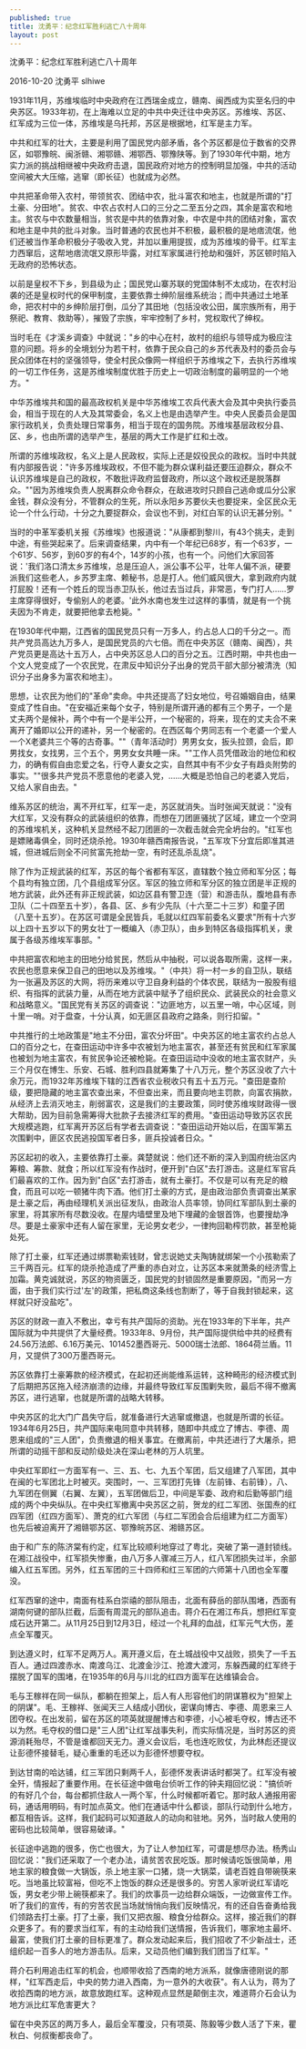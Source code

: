 ```yaml
---
published: true
title: 沈勇平：纪念红军胜利逃亡八十周年
layout: post
---
```

沈勇平：纪念红军胜利逃亡八十周年

2016-10-20 沈勇平 slhiwe

1931年11月，苏维埃临时中央政府在江西瑞金成立，赣南、闽西成为实至名归的中央苏区。1933年初，在上海难以立足的中共中央迁往中央苏区。苏维埃、苏区、红军成为三位一体，苏维埃是乌托邦，苏区是根据地，红军是主力军。

中共和红军的壮大，主要是利用了国民党内部矛盾，各个苏区都是位于数省的交界区，如鄂豫皖、闽浙赣、湘鄂赣、湘鄂西、鄂豫陕等。到了1930年代中期，地方实力派的挑战相继被中央政府击退，国民政府对地方的控制明显加强，中共的活动空间被大大压缩，逃窜（即长征）也就成为必然。

中共把革命带入农村，带领贫农、团结中农，批斗富农和地主，也就是所谓的"打土豪、分田地"。贫农、中农占农村人口的三分之二至五分之四，其余是富农和地主。贫农与中农数量相当，贫农是中共的依靠对象，中农是中共的团结对象，富农和地主是中共的批斗对象。当时普通的农民也并不积极，最积极的是地痞流氓，他们还被当作革命积极分子吸收入党，并加以重用提拔，成为苏维埃的骨干。红军主力西窜后，这帮地痞流氓又原形毕露，对红军家属进行抢劫和强奸，苏区顿时陷入无政府的恐怖状态。

以前是皇权不下乡，到县级为止；国民党山寨苏联的党国体制不太成功，在农村沿袭的还是皇权时代的保甲制度，主要依靠士绅阶层维系统治；而中共通过土地革命，把农村中的乡绅阶层打倒，瓜分了其田地（包括没收公田，属宗族所有，用于祭祀、教育、救助等），摧毁了宗族，牢牢控制了乡村，党权取代了绅权。

当时毛在《才溪乡调查》中就说："乡的中心在村，故村的组织与领导成为极应注意的问题。将乡的全境划分为若干村，依靠于民众自己的乡苏代表及村的委员会与民众团体在村的坚强领导，使全村民众像网一样组织于苏维埃之下，去执行苏维埃的一切工作任务，这是苏维埃制度优胜于历史上一切政治制度的最明显的一个地方。"

中华苏维埃共和国的最高政权机关是中华苏维埃工农兵代表大会及其中央执行委员会，相当于现在的人大及其常委会，名义上也是由选举产生。中央人民委员会是国家行政机关，负责处理日常事务，相当于现在的国务院。苏维埃基层政权分县、区、乡，也由所谓的选举产生，基层的两大工作是扩红和土改。

所谓的苏维埃政权，名义上是人民政权，实际上还是奴役民众的政权。当时中共就有内部报告说："许多苏维埃政权，不但不能为群众谋利益还要压迫群众，群众不认识苏维埃是自己的政权，不敢批评政府监督政府，所以这个政权还是脱落群众。""因为苏维埃负责人脱离群众命令群众，在敌进攻时只顾自己逃命或瓜分公家金钱，群众没有分，不管群众的生死，所以永阳乡苏要伙夫也要捉来，全区民众无论一个什么行动，十分之九要捉群众，会议也不到，对红白军的认识无甚分别。"

当时的中革军委机关报《苏维埃》也报道说："从康都到黎川，有43个挑夫，走到中途，有些哭起来了。后来调查结果，内中有一个年纪已68岁，有一个63岁，一个61岁、56岁，到60岁的有4个，14岁的小孩，也有一个。问他们大家回答说：'我们洛口清太乡苏维埃，总是压迫人，派公事不公平，壮年人偏不派，硬要派我们这些老人，乡苏罗主席、赖秘书，总是打人。他们威风很大，拿到政府内就打屁股！还有一个姓丘的现当赤卫队长，他过去当过兵，非常恶，专门打人……罗主席穿得很好，专偷别人的老婆。'此外水南也发生过这样的事情，就是有一个挑夫因为不肯走，就要把他拿去枪毙。"

在1930年代中期，江西省的国民党员只有一万多人，约占总人口的千分之一。而共产党员高达九万多人，是国民党员的六七倍。而在中央苏区（赣南、闽西），共产党员更是高达十五万人，占中央苏区总人口的百分之五。江西时期，中共也由一个文人党变成了一个农民党，在肃反中知识分子出身的党员干部大部分被清洗（知识分子出身多为富农和地主）。

思想，让农民为他们的"革命"卖命。中共还提高了妇女地位，号召婚姻自由，结果变成了性自由。"在安福近来每个女子，特别是所谓开通的都有三个男子，一个是丈夫两个是候补，两个中有一个是半公开，一个秘密的，将来，现在的丈夫合不来离开了婚即以公开的递补，另一个秘密的。在西区每个男同志有一个老婆一个爱人一个X老婆共三个等的古奇事。""（青年活动时）男男女女，扳头拉颈，会后，即男找女，女找男，三个五个，男男女女共睡一床。""工作人员凭借政治的地位和权力，的确有假自由恋爱之名，行夺人妻女之实，自然其中有不少女子有趋炎附势的事实。""很多共产党员不愿意他的老婆入党，……大概是恐怕自己的老婆入党后，又给人家自由去。"

维系苏区的统治，离不开红军，红军一走，苏区就消失。当时张闻天就说："没有大红军，又没有群众的武装组织的依靠，而想在刀团匪骚扰了区域，建立一个空洞的苏维埃机关，这种机关显然经不起刀团匪的一次截击就会完全坍台的。"红军也是嫖赌毒俱全，同时还烧杀抢。1930年赣西南报告说，"五军攻下分宜后即准其进城，但进城后则全不问贫富先抢劫一空，有时还乱杀乱烧"。

除了作为正规武装的红军，苏区的每个省都有军区，直辖数个独立师和军分区；每个县均有独立团，几个县组成军分区。军区的独立师和军分区的独立团是半正规的地方武装，此外还有非正规武装，如边区县有警卫连（营）和游击队，腹地县有赤卫队（二十四至五十岁），各县、区、乡有少先队（十六至二十三岁）和童子团（八至十五岁）。在苏区可谓是全民皆兵，毛就以红四军前委名义要求"所有十六岁以上四十五岁以下的男女壮丁一概编入（赤卫队），由乡到特区各级指挥机关，隶属于各级苏维埃军事部。"

中共把富农和地主的田地分给贫民，然后从中抽税，可以说各取所需，这样一来，农民也愿意来保卫自己的田地以及苏维埃。"（中共）将一村一乡的自卫队，联结为一张遍及苏区的大网，将历来难以守卫自身利益的个体农民，联结为一股股有组织、有指挥的武装力量，从而在地方武装中赋予了组织民众、武装民众的社会意义和战略意义。"国民党有关苏区的调查说："边匪地方，以五里一哨，中心区域，则十里一哨。对于盘查，十分认真，如无匪区县政府之路条，则行扣留。"

中共推行的土地政策是"地主不分田，富农分坏田"。中央苏区的地主富农约占总人口的百分之七，在查田运动中许多中农被划为地主富农，甚至还有贫民和红军家属也被划为地主富农，有贫民争论还被枪毙。在查田运动中没收的地主富农财产，头三个月仅在博生、乐安、石城、胜利四县就筹集了十八万元，整个苏区没收了六十余万元，而1932年苏维埃下辖的江西省农业税收只有五十五万元。"查田是查阶级，要把隐藏的地主富农查出来，不但查出来，而且要向地主罚款，向富农捐款，从经济上去消灭地主，削弱富农，这是我们的主要政策，同时使苏维埃财政得一很大帮助，因为目前急需筹得大批款子去接济红军的费用。"查田运动导致苏区农民大规模逃跑，红军离开苏区后有学者去调查说："查田运动开始以后，在国军第五次围剿中，匪区农民逃投国军者日多，匪兵投诚者日众。"

苏区起初的收入，主要依靠打土豪。龚楚就说：他们还不断的深入到国府统治区内筹粮、筹款、就食；所以红军没有作战时，便开到"白区"去打游击。这是红军官兵们最喜欢的工作。因为到"白区"去打游击，就有土豪打。不仅是可以有充足的粮食，而且可以吃一顿猪牛肉下酒。他们打土豪的方式，是由政治部负责调查出某家是土豪之后，再由经理机关派出征发队，由政治人员率领，协同红军部队到土豪的家里，将其家所有尽数没收。在屋内墙壁里及地下埋藏的金银首饰，也要搜劫净尽。要是土豪家中还有人留在家里，无论男女老少，一律拘回勒榨罚款，甚至枪毙处死。

除了打土豪，红军还通过绑票勒索钱财，曾志说她丈夫陶铸就绑架一个小孩勒索了三千两百元。红军的烧杀抢造成了严重的赤白对立，让苏区本来就萧条的经济雪上加霜。黄克诚就说，苏区的物资匮乏，国民党的封锁固然是重要原因，"而另一方面，由于我们实行过'左'的政策，把私商这条线也割断了，等于自我封锁起来，这样就只好没盐吃"。

苏区的财政一直入不敷出，幸亏有共产国际的资助。光在1933年的下半年，共产国际就为中共提供了大量经费。1933年8、9月份，共产国际提供给中共的经费有24.56万法郎、6.16万美元、101452墨西哥元、5000瑞士法郎、1864荷兰盾。11月，又提供了300万墨西哥元。

苏区依靠打土豪筹款的经济模式，在起初还尚能维系运转，这种畸形的经济模式到了后期把苏区拖入经济崩溃的边缘，并最终导致红军反围剿失败，最后不得不撤离苏区，进行逃窜，也就是所谓的战略大转移。

中央苏区的北大门广昌失守后，就准备进行大逃窜或撤退，也就是所谓的长征。1934年6月25日，共产国际来电同意中共转移，随即中共成立了博古、李德、周恩来组成的"三人团"，负责撤退的相关事宜。在撤离前，中共还进行了大屠杀，把所谓的动摇干部和反动阶级处决在深山老林的万人坑里。

中央红军即红一方面军有一、三、五、七、九五个军团，后又组建了八军团，其中在闽的七军团北上时被灭。突围时，一、三军团打先锋（左前锋、右前锋），八、九军团在侧翼（右翼、左翼），五军团做后卫，中间是军委、政府和后勤等部门组成的两个中央纵队。在中央红军撤离中央苏区之前，贺龙的红二军团、张国焘的红四军团（红四方面军）、萧克的红六军团（与红二军团会合后组建为红二方面军）也先后被迫离开了湘赣鄂苏区、鄂豫皖苏区、湘赣苏区。

由于和广东的陈济棠有约定，红军比较顺利地穿过了粤北，突破了第一道封锁线。在湘江战役中，红军损失惨重，由八万多人骤减三万人，红八军团损失过半，余部编入红五军团。另外，红五军团的三十四师和红三军团的六师第十八团也全军覆没。

红军西窜的途中，南面有桂系白崇禧的部队阻击，北面有薛岳的部队围堵，西面有湖南何键的部队拦截，后面有周混元的部队追击。蒋介石在湘江布兵，想把红军变成石达开第二。从11月25日到12月3日，经过一个礼拜的血战，红军元气大伤，差点全军覆灭。

到达遵义时，红军不足两万人。离开遵义后，在土城战役中又战败，损失了一千五百人。通过四渡赤水、南渡乌江、北渡金沙江、抢渡大渡河，东躲西藏的红军终于摆脱了国军的围堵，在1935年的6月与川北的红四方面军在达维镇会合。

毛与王稼祥在同一纵队，都躺在担架上，后人有人形容他们的阴谋篡权为"担架上的阴谋"。毛、王稼祥、张闻天三人结成小团伙，密谋向博古、李德、周恩来三人团夺权。在出发前，留在苏区的项英就提醒博古和李德，小心被毛夺权，博古还不以为然。毛夺权的借口是"三人团"让红军战事失利，而实际情况是，当时苏区的资源消耗殆尽，不管是谁都回天无力。遵义会议后，毛也连吃败仗，为此林彪还提议让彭德怀接替毛，疑心重重的毛还以为彭德怀想要夺权。

到达甘南的哈达铺，红三军团只剩两千人，彭德怀发表讲话时都哭了。红军没有被全歼，情报起了重要作用。在长征途中做电台侦听工作的钟夫翔回忆说："搞侦听的有好几个台，每台都抓住敌人一两个军，什么时候都听着它。那时敌人通报用密码，通话用明码，有时加点英文。他们在通话中什么都谈，部队行动到什么地方，都互相告诉。这样，我们起码可以知道敌人的动向和驻地。另外，当时敌人使用的密码也比较简单，很容易破译。"

长征途中逃跑的很多，伤亡也很大，为了让人参加红军，可谓是想尽办法。杨秀山回忆说："我们还采取了一个老办法，请贫苦农民吃饭。那时候请吃饭很简单，用地主家的粮食做一大锅饭，杀上地主家一口猪，烧一大锅菜，请老百姓自带碗筷来吃。当地虽比较富裕，但吃不上饱饭的群众还是很多的。穷苦人家听说红军请吃饭，男女老少带上碗筷都来了。我们的炊事员一边给群众端饭，一边做宣传工作。听了我们的宣传，有的穷苦农民当场就悄悄向我们反映情况，有的还自告奋勇给我们领路去打土豪。打了土豪，我们又把衣服、粮食分给群众。这样，接近我们的群众更多了。有的要求当红军，有的主动给我们送情报，告诉我们，哪家地主最坏、最富，使我们打土豪的目标更准了。群众发动起来后，我们招收了不少新战士，还组织起一百多人的地方游击队。后来，又动员他们编到我们团当了红军。"

蒋介石利用追击红军的机会，也顺带收拾了西南的地方派系，就像唐德刚说的那样，"红军西走后，中央的势力进入西南，为一意外的大收获"。有人认为，蒋为了收拾西南的地方派，故意放跑红军。这种观点显然是颠倒主次，难道蒋介石会认为地方派比红军危害更大？

留在中央苏区的两万多人，最后全军覆没，只有项英、陈毅等少数人活了下来，瞿秋白、何叔衡都丧命了。